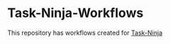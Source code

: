 # Task-Ninja-Workflows
This repository has workflows created for [Task-Ninja](https://github.com/RikunjSindhwad/Task-Ninja)
